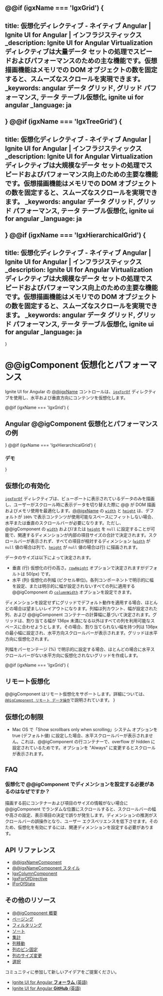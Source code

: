 @@if (igxName === 'IgxGrid') {
---
title: 仮想化ディレクティブ - ネイティブ Angular | Ignite UI for Angular | インフラジスティックス 
_description: Ignite UI for Angular Virtualization ディレクティブは大量データ セットの処理でスピードおよびパフォーマンスのための主な機能です。仮想描画機能はメモリでの DOM オブジェクトの数を固定すると、スムーズなスクロールを実現できます。 
_keywords: angular データ グリッド, グリッド パフォーマンス, テータ テーブル仮想化, ignite ui for angular
_language: ja
---
}
@@if (igxName === 'IgxTreeGrid') {
---
title: 仮想化ディレクティブ - ネイティブ Angular | Ignite UI for Angular | インフラジスティックス 
_description: Ignite UI for Angular Virtualization ディレクティブは大規模なデータ セットの処理でスピードおよびパフォーマンス向上のための主要な機能です。仮想描画機能はメモリでの DOM オブジェクトの数を固定すると、スムーズなスクロールを実現できます。 
_keywords: angular データ グリッド, グリッド パフォーマンス, テータ テーブル仮想化, ignite ui for angular
_language: ja
---
}
@@if (igxName === 'IgxHierarchicalGrid') {
---
title: 仮想化ディレクティブ - ネイティブ Angular | Ignite UI for Angular | インフラジスティックス 
_description: Ignite UI for Angular Virtualization ディレクティブは大規模なデータ セットの処理でスピードおよびパフォーマンス向上のための主要な機能です。仮想描画機能はメモリでの DOM オブジェクトの数を固定すると、スムーズなスクロールを実現できます。
_keywords: angular データ グリッド, グリッド パフォーマンス, テータ テーブル仮想化, ignite ui for angular
_language: ja
---
}
# @@igComponent 仮想化とパフォーマンス

Ignite UI for Angular の [@@igxName]({environment:angularApiUrl}/classes/@@igTypeDoc.html) コントロールは、[`igxForOf`]({environment:angularApiUrl}/classes/igxforofdirective.html) ディレクティブを使用し、水平および垂直方向にコンテンツを仮想化します。

@@if (igxName === 'IgxGrid') {
## Angular @@igComponent 仮想化とパフォーマンスの例


<code-view style="height:550px" 
           data-demos-base-url="{environment:demosBaseUrl}" 
           iframe-src="{environment:demosBaseUrl}/grid/grid-sample-2" alt="Angular @@igComponent 仮想化とパフォーマンスの例">
</code-view>

}
@@if (igxName === 'IgxHierarchicalGrid') {
### デモ

<code-view style="height:620px" 
           data-demos-base-url="{environment:demosBaseUrl}" 
           iframe-src="{environment:demosBaseUrl}/hierarchical-grid/hierarchical-grid-lod" alt="Angular @@igComponent 仮想化とパフォーマンスの例">
</code-view>

<div class="divider--half"></div>
}

## 仮想化の有効化

[`igxForOf`]({environment:angularApiUrl}/classes/igxforofdirective.html) ディレクティブは、ビューポートに表示されているデータのみを描画し、ユーザーがスクロール時に表示データを切り替えた際に @@ が DOM 描画およびメモリ使用を最適化します。[@@igxName]({environment:angularApiUrl}/classes/@@igTypeDoc.html) の [`width`]({environment:angularApiUrl}/classes/@@igTypeDoc.html#width) と [`height`]({environment:angularApiUrl}/classes/@@igTypeDoc.html#height) は、デフォルトが `100%` で表示コンテンツが使用可能なスペースにフィットしない場合、水平または垂直のスクロールバーが必要になります。ただし、@@igComponent の [`width`]({environment:angularApiUrl}/classes/@@igTypeDoc.html#width) および/または [`height`]({environment:angularApiUrl}/classes/@@igTypeDoc.html#height) を `null` に設定することが可能で、関連するディメンションが内部の項目サイズの合計で決定されます。スクロールバーが表示されず、すべての項目が相対するディメンション ([`width`]({environment:angularApiUrl}/classes/@@igTypeDoc.html#width) が `null` 値の場合は列で、[`height`]({environment:angularApiUrl}/classes/@@igTypeDoc.html#height) が `null` 値の場合は行) に描画されます。

データのサイズは以下によって決定されます。

*   垂直 (行) 仮想化の行の高さ。[`rowHeight`]({environment:angularApiUrl}/classes/@@igTypeDoc.html#rowheight) オプションで決定されますがデフォルトは 50(px) です。
*   水平 (列) 仮想化の列幅 (ピクセル単位)。各列コンポーネントで明示的に幅を設定、または明示的に幅が設定されないすべての列に適用する @@igComponent の [`columnWidth`]({environment:angularApiUrl}/classes/@@igTypeDoc.html#columnwidth) オプションを設定できます。

ディメンションを設定せずにグリッドでデフォルト動作を適用する場合、ほとんどの場合は望ましいレイアウトになります。列幅は列カウント、幅が設定された列、および @@igComponent コンテナーの計算幅に基づいて決定されます。グリッドは、割り当てる幅が 136px 未満になる以外はすべての列を利用可能なスペースに合わせようとします。その場合、割り当てられない幅を持つ列は 136px の最小幅に設定され、水平方向スクロールバーが表示されます。グリッドは水平方向に仮想化されます。

列幅をパーセンテージ (%) で明示的に設定する場合、ほとんどの場合に水平スクロールバーがない水平方向に仮想化されないグリッドを作成します。

@@if (igxName === 'IgxGrid') {
## リモート仮想化

@@igComponent はリモート仮想化をサポートします。詳細については、[`@@igComponent リモート データ操作`](remote-data-operations.md)で説明されています。
}

## 仮想化の制限

*   Mac OS で「Show scrollbars only when scrolling」システム オプションを true (デフォルト値) に設定した場合、水平スクロールバーが表示されません。これは、@@igComponent の行コンテナーで、overflow が hidden に設定されているためです。オプションを "Always" に変更するとスクロールが表示されます。

## FAQ

### 仮想化で @@igComponent でディメンションを設定する必要があるのはなぜですか？

描画する前にコンテナーおよび項目のサイズの情報がない場合に @@igComponent でランダムな位置にスクロールすると、スクロールバーの幅や高さの設定、表示項目の決定で誤りが発生します。ディメンションの推測がスクロールバーの誤操作となり、ユーザー エクスペリエンスを低下させます。そのため、仮想化を有効にするには、関連ディメンションを設定する必要があります。

<div class="divider--half"></div>

## API リファレンス
* [@@igxNameComponent]({environment:angularApiUrl}/classes/@@igTypeDoc.html)
* [@@igxNameComponent スタイル]({environment:sassApiUrl}/index.html#function-igx-grid-theme)
* [IgxColumnComponent]({environment:angularApiUrl}/classes/igxcolumncomponent.html)
* [IgxForOfDirective]({environment:angularApiUrl}/classes/igxforofdirective.html)
* [IForOfState]({environment:angularApiUrl}/interfaces/iforofstate.html)

## その他のリソース
<div class="divider--half"></div>

* [@@igComponent 概要](@@igMainTopic.md)
* [ページング](paging.md)
* [フィルタリング](filtering.md)
* [ソート](sorting.md)
* [集計](summaries.md)
* [列移動](column-moving.md)
* [列のピン固定](column-pinning.md)
* [列のサイズ変更](column-resizing.md)
* [選択](selection.md)

<div class="divider--half"></div>
コミュニティに参加して新しいアイデアをご提案ください。

* [Ignite UI for Angular **フォーラム** (英語) ](https://www.infragistics.com/community/forums/f/ignite-ui-for-angular)
* [Ignite UI for Angular **GitHub** (英語) ](https://github.com/IgniteUI/igniteui-angular)